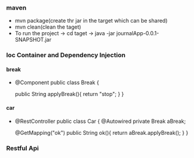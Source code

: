 
### maven
* mvn package(create thr jar in the target which can be shared)
* mvn clean(clean the taget)
* To run the project -> cd taget -> java -jar journalApp-0.0.1-SNAPSHOT.jar 

### Ioc Container and Dependency Injection

#### break
* @Component
  public class Break {

  public String applyBreak(){
  return "stop";
  }
  }
#### car
* @RestController
  public class Car {
    @Autowired
    private Break aBreak;

    @GetMapping("ok")
    public String ok(){
        return aBreak.applyBreak();
    }
  }

### Restful Api